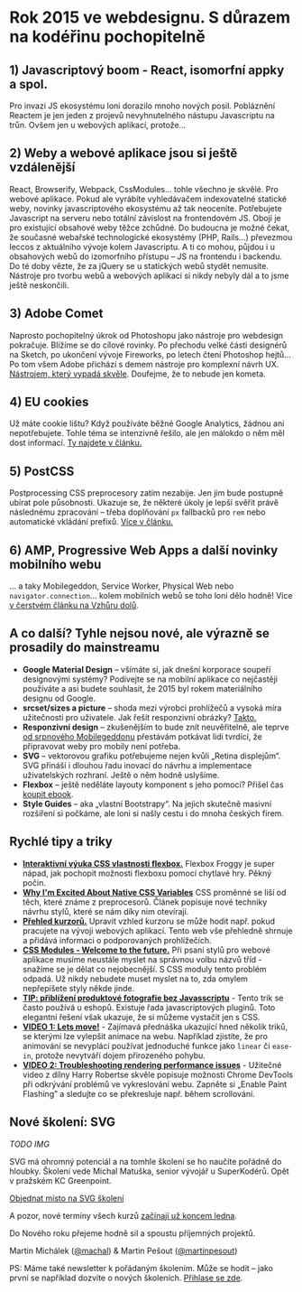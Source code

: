 # Rok 2015 ve webdesignu. S důrazem na kodéřinu pochopitelně

## 1) Javascriptový boom - React, isomorfní appky a spol.

Pro invazi JS ekosystému loni dorazilo mnoho nových posil. Pobláznění Reactem je jen jeden z projevů nevyhnutelného nástupu Javascriptu na trůn. Ovšem jen u webových aplikací, protože…

##  2) Weby a webové aplikace jsou si ještě vzdálenější

React, Browserify, Webpack, CssModules… tohle všechno je skvělé. Pro webové aplikace. Pokud ale vyrábíte vyhledávačem indexovatelné statické weby, novinky javascriptového ekosystému až tak neoceníte. Potřebujete Javascript na serveru nebo totální závislost na frontendovém JS. Obojí je pro existující obsahové weby těžce zchůdné. Do budoucna je možné čekat, že současné webařské technologické ekosystémy (PHP, Rails…) převezmou leccos z aktuálního vývoje kolem Javascriptu. A ti co mohou, půjdou i u obsahových webů do izomorfního přístupu – JS na frontendu i backendu. Do té doby vězte, že za jQuery se u statických webů stydět nemusíte. Nástroje pro tvorbu webů a webových aplikací si nikdy nebyly dál a to jsme ještě neskončili.

## 3) Adobe Comet

Naprosto pochopitelný úkrok od Photoshopu jako nástroje pro webdesign pokračuje. Blížíme se do cílové rovinky. Po přechodu velké části designérů na Sketch, po ukončení vývoje Fireworks, po letech čtení Photoshop hejtů… Po tom všem Adobe přichází s demem nástroje pro komplexní návrh UX. [Nástrojem, který vypadá skvěle](http://landing.adobe.com/en/na/products/creative-cloud/comet/229818-notifyme.html). Doufejme, že to nebude jen kometa.

## 4) EU cookies

Už máte cookie lištu? Když používáte běžné Google Analytics, žádnou ani nepotřebujete. Tohle téma se intenzivně řešilo, ale jen málokdo o něm měl dost informací. [Ty najdete v článku.](http://www.vzhurudolu.cz/blog/36-eu-cookies)

## 5) PostCSS

Postprocessing CSS preprocesory zatím nezabije. Jen jim bude postupně ubírat pole působnosti. Ukazuje se, že některé úkoly je lepší svěřit právě následnému zpracování – třeba doplňování `px` fallbacků pro `rem` nebo automatické vkládání prefixů. [Více v článku.](http://www.vzhurudolu.cz/blog/34-css-postprocessing)

## 6) AMP, Progressive Web Apps a další novinky mobilního webu

… a taky Mobilegeddon, Service Worker, Physical Web nebo `navigator.connection`… kolem mobilních webů se toho loni dělo hodně! Více [v čerstvém článku na Vzhůru dolů](http://www.vzhurudolu.cz/blog/45-2015-mobilni-web).

## A co další? Tyhle nejsou nové, ale výrazně se prosadily do mainstreamu

- **Google Material Design** – všímáte si, jak dnešní korporace soupeří designovými systémy? Podívejte se na mobilní aplikace co nejčastěji používáte a asi budete souhlasit, že 2015 byl rokem materiálního designu od Google.
- **srcset/sizes a picture** – shoda mezi výrobci prohlížečů a vysoká míra užitečnosti pro uživatele. Jak řešit responzivní obrázky? [Takto.](http://www.vzhurudolu.cz/prirucka/responzivni-obrazky) 
- **Responzivní design** – zkušenějším to bude znít neuvěřitelně, ale teprve [od srpnového Mobilegeddonu](http://blog.bloxxter.cz/stitky/mobilegeddon/)  přestávám potkávat lidi tvrdící, že připravovat weby pro mobily není potřeba.
- **SVG** – vektorovou grafiku potřebujeme nejen kvůli „Retina displejům“. SVG přináší i dlouhou řadu inovací do návrhu a implementace uživatelských rozhraní. Ještě o něm hodně uslyšíme.
- **Flexbox** – ještě neděláte layouty komponent s jeho pomocí? Přišel čas [koupit ebook](http://www.vzhurudolu.cz/ebook). 
- **Style Guides** – aka „vlastní Bootstrapy“. Na jejich skutečně masivní rozšíření si počkáme, ale loni si našly cestu i do mnoha českých firem. 

## Rychlé tipy a triky

- **[Interaktivní výuka CSS vlastnosti flexbox.](http://flexboxfroggy.com/)** Flexbox Froggy je super nápad, jak pochopit možnosti flexboxu pomocí chytlavé hry. Pěkný počin.
- **[Why I'm Excited About Native CSS Variables](http://philipwalton.com/articles/why-im-excited-about-native-css-variables/)** CSS proměnné se liší od těch, které známe z preprocesorů. Článek popisuje nové techniky návrhu stylů, které se nám díky nim otevírají.
- **[Přehled kurzorů.](http://css-cursor.techstream.org/)** Upravit vzhled kurzoru se může hodit např. pokud pracujete na vývoji webových aplikací. Tento web vše přehledně shrnuje a přidává informaci o podporovaných prohlížečích.
- **[CSS Modules - Welcome to the future.](http://glenmaddern.com/articles/css-modules)** Při psaní stylů pro webové aplikace musíme neustále myslet na správnou volbu názvů tříd - snažíme se je dělat co nejobecnější. S CSS moduly tento problém odpadá. Už nikdy nebudete muset myslet na to, zda omylem nepřepíšete styly někde jinde.
- **[TIP: přiblížení produktové fotografie bez Javasscriptu](https://medium.com/@mjtweaver/css-product-magnification-without-javascript-497ab5932419#.2ktu9wese)** - Tento trik se často používá u eshopů. Existuje řada javascriptových pluginů. Toto elegantní řešení však ukazuje, že si můžeme vystačit jen s CSS.
- **[VIDEO 1: Lets move!](https://www.youtube.com/watch?v=J6wUmQDQBkw)** - Zajímavá přednáška ukazující hned několik triků, se kterými lze vylepšit animace na webu. Například zjistíte, že pro animování se nevyplácí používat jednoduché funkce jako `linear` či `ease-in`, protože nevytváří dojem přirozeného pohybu.
- **[VIDEO 2: Troubleshooting rendering performance issues](https://www.youtube.com/watch?v=2vFrZXWiwIc)** - Užitečné video z dílny Harry Robertse skvěle popisuje možnosti Chrome DevTools při odkrývání problémů ve vykreslování webu. Zapněte si „Enable Paint Flashing” a sledujte co se překresluje např. během scrollování.

## Nové školení: SVG

_TODO IMG_

SVG má ohromný potenciál a na tomhle školení se ho naučíte pořádně do hloubky. Školení vede Michal Matuška, senior vývojář u SuperKodérů.  Opět v pražském KC Greenpoint.

<p class="text-center">
<a href="/kurzy/svg#objednavka" class="button">Objednat místo na SVG školení</a>
</p>

A pozor, nové termíny všech kurzů [začínají už koncem ledna](http://www.vzhurudolu.cz/kurzy).

Do Nového roku přejeme hodně sil a spoustu příjemných projektů.

Martin Michálek ([@machal](http://www.twitter.com/machal)) & Martin Pešout ([@martinpesout](http://www.twitter.com/martinpesout))

PS: Máme také newsletter k pořádaným školením. Může se hodit – jako první se například dozvíte o nových školeních. [Přihlase se zde](http://eepurl.com/SbG71).
